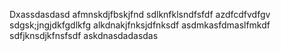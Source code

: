 Dxassdasdasd
afmnskdjfbskjfnd
sdlknfklsndfsfdf
azdfcdfvdfgv
sdgsk;jngjdkfgdlkfg
alkdnakjfnksjdfnksdf
asdmkasfdmaslfmkdf
sdfjknsdjkfnsfsdf
askdnasdadasdas